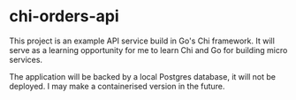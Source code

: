 # chi-orders-api
This project is an example API service build in Go's Chi framework. It will serve as a learning opportunity for me to learn Chi and Go for building micro services.

The application will be backed by a local Postgres database, it will not be deployed. I may make a containerised version in the future.

